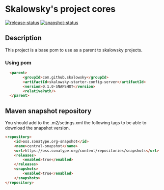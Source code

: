 # Skalowsky's project cores
[![release-status](https://github.com/skalowsky/core/workflows/maven-deploy-release/badge.svg)](https://github.com/skalowsky/core/actions)
[![snapshot-status](https://github.com/skalowsky/core/workflows/maven-deploy-snapshot/badge.svg)](https://github.com/skalowsky/core/actions)

## Description
This project is a base pom to use as a parent to skalowsky projects.

### Using pom
```html
  <parent>
		<groupId>com.github.skalowsky</groupId>
		<artifactId>skalowsky-starter-config-server</artifactId>
		<version>0.1.0-SNAPSHOT</version>
		<relativePath/>
  </parent>
```
## Maven snapshot repository
You should add to the .m2/setings.xml the following tags to be able to download the snapshot version.
```html
<repository>
    <id>oss.sonatype.org-snapshot</id>
    <name>central-snapshot</name>
    <url>https://oss.sonatype.org/content/repositories/snapshots</url>
    <releases>
        <enabled>true</enabled>
    </releases>
    <snapshots>
        <enabled>true</enabled>
    </snapshots>
</repository>
```
